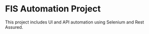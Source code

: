 # FIS Automation Project

This project includes UI and API automation using Selenium and Rest Assured.